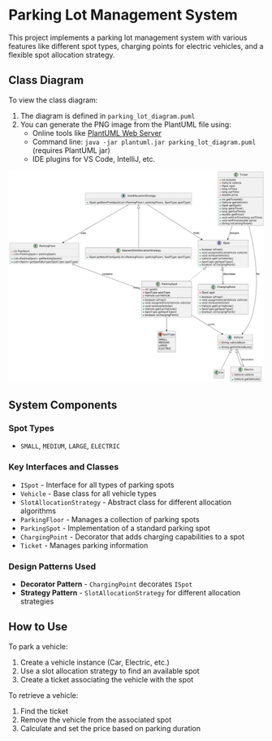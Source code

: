 # Parking Lot Management System

This project implements a parking lot management system with various features like different spot types, charging points for electric vehicles, and a flexible spot allocation strategy.

## Class Diagram

To view the class diagram:

1. The diagram is defined in `parking_lot_diagram.puml`
2. You can generate the PNG image from the PlantUML file using:
   - Online tools like [PlantUML Web Server](https://www.plantuml.com/plantuml/uml/)
   - Command line: `java -jar plantuml.jar parking_lot_diagram.puml` (requires PlantUML jar)
   - IDE plugins for VS Code, IntelliJ, etc.

![Parking Lot Class Diagram](parkinglot.png)

## System Components

### Spot Types
- `SMALL`, `MEDIUM`, `LARGE`, `ELECTRIC`

### Key Interfaces and Classes
- `ISpot` - Interface for all types of parking spots
- `Vehicle` - Base class for all vehicle types
- `SlotAllocationStrategy` - Abstract class for different allocation algorithms
- `ParkingFloor` - Manages a collection of parking spots
- `ParkingSpot` - Implementation of a standard parking spot
- `ChargingPoint` - Decorator that adds charging capabilities to a spot
- `Ticket` - Manages parking information

### Design Patterns Used
- **Decorator Pattern** - `ChargingPoint` decorates `ISpot`
- **Strategy Pattern** - `SlotAllocationStrategy` for different allocation strategies

## How to Use

To park a vehicle:
1. Create a vehicle instance (Car, Electric, etc.)
2. Use a slot allocation strategy to find an available spot
3. Create a ticket associating the vehicle with the spot

To retrieve a vehicle:
1. Find the ticket
2. Remove the vehicle from the associated spot
3. Calculate and set the price based on parking duration
